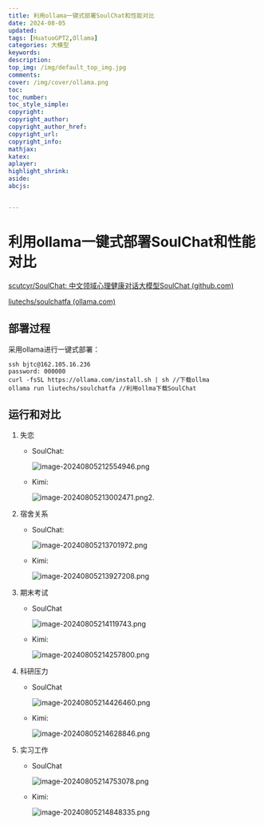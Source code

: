 ```yaml
---
title: 利用ollama一键式部署SoulChat和性能对比
date: 2024-08-05
updated:
tags: [HuatuoGPT2,Ollama]
categories: 大模型
keywords:
description:
top_img: /img/default_top_img.jpg
comments:
cover: /img/cover/ollama.png
toc:
toc_number:
toc_style_simple:
copyright:
copyright_author:
copyright_author_href:
copyright_url:
copyright_info:
mathjax:
katex:
aplayer:
highlight_shrink:
aside:
abcjs:


---
```


# 利用ollama一键式部署SoulChat和性能对比

[scutcyr/SoulChat: 中文领域心理健康对话大模型SoulChat (github.com)](https://github.com/scutcyr/SoulChat)

[liutechs/soulchatfa (ollama.com)](https://ollama.com/liutechs/soulchatfa)

## 部署过程

采用ollama进行一键式部署：

```shell
ssh bjtc@162.105.16.236
password: 000000
curl -fsSL https://ollama.com/install.sh | sh //下载ollma
ollama run liutechs/soulchatfa //利用ollma下载SoulChat
```

## 运行和对比

1. 失恋

   - SoulChat:

     ![image-20240805212554946.png](https://s2.loli.net/2024/08/05/QVSv965RDmeuCgE.png)

   - Kimi:

     ![image-20240805213002471.png](https://s2.loli.net/2024/08/05/nwCEM1Uhxe8msaF.png)2. 



2. 宿舍关系

   - SoulChat:

     ![image-20240805213701972.png](https://s2.loli.net/2024/08/05/XGvL31IQ2iPJz5d.png)

   - Kimi:

     ![image-20240805213927208.png](https://s2.loli.net/2024/08/05/vriSUn8OMwlc2eg.png)

3. 期末考试

   - SoulChat

     ![image-20240805214119743.png](https://s2.loli.net/2024/08/05/IGpqnC3yHfb5jOs.png)

   - Kimi:

     ![image-20240805214257800.png](https://s2.loli.net/2024/08/05/F8HajPdV3GYM7wT.png)

4. 科研压力

   - SoulChat

     ![image-20240805214426460.png](https://s2.loli.net/2024/08/05/p5cPGSdTMiOgyaF.png)

   - Kimi:

     ![image-20240805214628846.png](https://s2.loli.net/2024/08/05/jJMGLoigN4OBqTX.png)

5. 实习工作

   - SoulChat

     ![image-20240805214753078.png](https://s2.loli.net/2024/08/05/GgFRuD6ezp2Ooqb.png)

   - Kimi:

     ![image-20240805214848335.png](https://s2.loli.net/2024/08/05/4B5YLU2vWHsVaJ1.png)

     